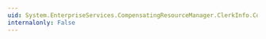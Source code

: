 ```yaml
---
uid: System.EnterpriseServices.CompensatingResourceManager.ClerkInfo.Compensator
internalonly: False
---
```


